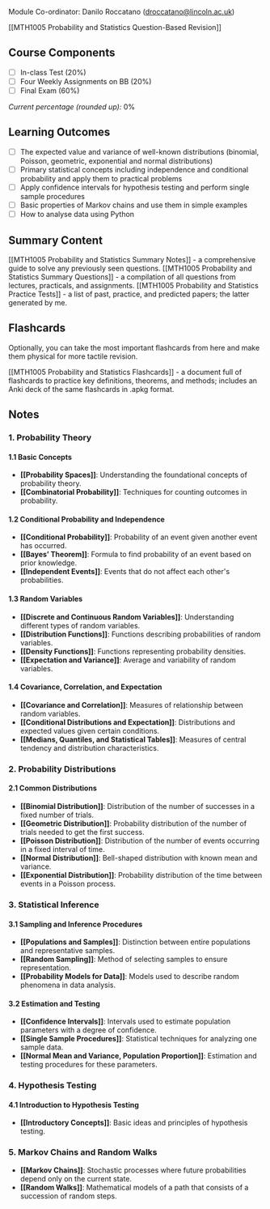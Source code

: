 Module Co-ordinator: Danilo Roccatano (droccatano@lincoln.ac.uk)

[[MTH1005 Probability and Statistics Question-Based Revision]]

## Course Components

- [ ] In-class Test (20%)
- [ ] Four Weekly Assignments on BB (20%)
- [ ] Final Exam (60%)

*Current percentage (rounded up):* 0%

## Learning Outcomes

- [ ] The expected value and variance of well-known distributions (binomial, Poisson, geometric, exponential and normal distributions)
- [ ] Primary statistical concepts including independence and conditional probability and apply them to practical problems
- [ ] Apply confidence intervals for hypothesis testing and perform single sample procedures
- [ ] Basic properties of Markov chains and use them in simple examples
- [ ] How to analyse data using Python

## Summary Content

[[MTH1005 Probability and Statistics Summary Notes]] - a comprehensive guide to solve any previously seen questions.
[[MTH1005 Probability and Statistics Summary Questions]] - a compilation of all questions from lectures, practicals, and assignments.
[[MTH1005 Probability and Statistics Practice Tests]] - a list of past, practice, and predicted papers; the latter generated by me.

## Flashcards

Optionally, you can take the most important flashcards from here and make them physical for more tactile revision.

[[MTH1005 Probability and Statistics Flashcards]] - a document full of flashcards to practice key definitions, theorems, and methods; includes an Anki deck of the same flashcards in .apkg format.

## Notes

### 1. Probability Theory

#### 1.1 Basic Concepts

- **[[Probability Spaces]]**: Understanding the foundational concepts of probability theory.
- **[[Combinatorial Probability]]**: Techniques for counting outcomes in probability.

#### 1.2 Conditional Probability and Independence

- **[[Conditional Probability]]**: Probability of an event given another event has occurred.
- **[[Bayes’ Theorem]]**: Formula to find probability of an event based on prior knowledge.
- **[[Independent Events]]**: Events that do not affect each other's probabilities.

#### 1.3 Random Variables

- **[[Discrete and Continuous Random Variables]]**: Understanding different types of random variables.
- **[[Distribution Functions]]**: Functions describing probabilities of random variables.
- **[[Density Functions]]**: Functions representing probability densities.
- **[[Expectation and Variance]]**: Average and variability of random variables.

#### 1.4 Covariance, Correlation, and Expectation

- **[[Covariance and Correlation]]**: Measures of relationship between random variables.
- **[[Conditional Distributions and Expectation]]**: Distributions and expected values given certain conditions.
- **[[Medians, Quantiles, and Statistical Tables]]**: Measures of central tendency and distribution characteristics.

### 2. Probability Distributions

#### 2.1 Common Distributions

- **[[Binomial Distribution]]**: Distribution of the number of successes in a fixed number of trials.
- **[[Geometric Distribution]]**: Probability distribution of the number of trials needed to get the first success.
- **[[Poisson Distribution]]**: Distribution of the number of events occurring in a fixed interval of time.
- **[[Normal Distribution]]**: Bell-shaped distribution with known mean and variance.
- **[[Exponential Distribution]]**: Probability distribution of the time between events in a Poisson process.

### 3. Statistical Inference

#### 3.1 Sampling and Inference Procedures

- **[[Populations and Samples]]**: Distinction between entire populations and representative samples.
- **[[Random Sampling]]**: Method of selecting samples to ensure representation.
- **[[Probability Models for Data]]**: Models used to describe random phenomena in data analysis.

#### 3.2 Estimation and Testing

- **[[Confidence Intervals]]**: Intervals used to estimate population parameters with a degree of confidence.
- **[[Single Sample Procedures]]**: Statistical techniques for analyzing one sample data.
- **[[Normal Mean and Variance, Population Proportion]]**: Estimation and testing procedures for these parameters.

### 4. Hypothesis Testing

#### 4.1 Introduction to Hypothesis Testing

- **[[Introductory Concepts]]**: Basic ideas and principles of hypothesis testing.

### 5. Markov Chains and Random Walks

- **[[Markov Chains]]**: Stochastic processes where future probabilities depend only on the current state.
- **[[Random Walks]]**: Mathematical models of a path that consists of a succession of random steps.